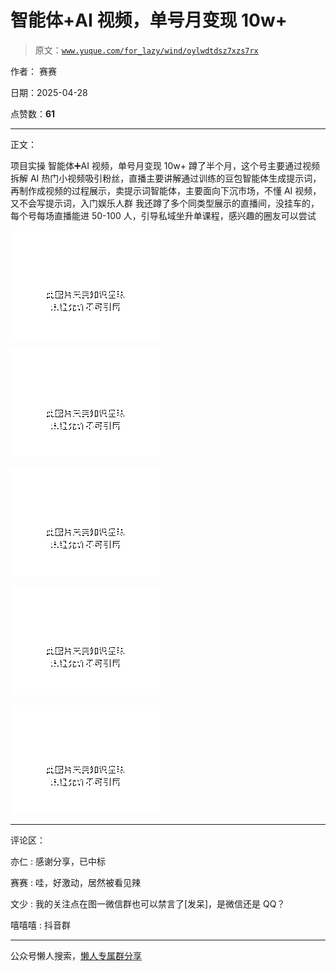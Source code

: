 # 智能体+AI 视频，单号月变现 10w+

> 原文：[`www.yuque.com/for_lazy/wind/oylwdtdsz7xzs7rx`](https://www.yuque.com/for_lazy/wind/oylwdtdsz7xzs7rx)

作者： 赛赛

日期：2025-04-28

点赞数：**61**

* * *

正文：

项目实操 智能体➕AI 视频，单号月变现 10w+
蹲了半个月，这个号主要通过视频拆解 AI 热门小视频吸引粉丝，直播主要讲解通过训练的豆包智能体生成提示词，再制作成视频的过程展示，卖提示词智能体，主要面向下沉市场，不懂 AI 视频，又不会写提示词，入门娱乐人群
我还蹲了多个同类型展示的直播间，没挂车的，每个号每场直播能进 50-100 人，引导私域坐升单课程，感兴趣的圈友可以尝试

![](img/281a6e0bf7dcce9bfabaf9635b9300b7.png "None")

![](img/5be1f5a859453973bbc967e5b1bd7e8f.png "None")

![](img/d3ec8d9ef4d9e3c33bf325e03281d190.png "None")

![](img/4cc686200af102828ae07b40a4a71815.png "None")

![](img/cf8667f23a5bb1f5de37331e7dd30321.png "None")

* * *

评论区：

亦仁 : 感谢分享，已中标

赛赛 : 哇，好激动，居然被看见辣

文少 : 我的关注点在图一微信群也可以禁言了[发呆]，是微信还是 QQ？

嘻嘻嘻 : 抖音群

* * *

公众号懒人搜索，[懒人专属群分享](https://lazybook.fun/#/blog/group)